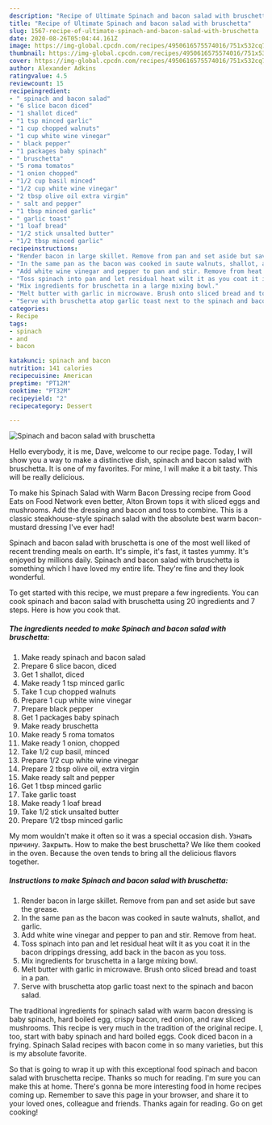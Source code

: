```yaml
---
description: "Recipe of Ultimate Spinach and bacon salad with bruschetta"
title: "Recipe of Ultimate Spinach and bacon salad with bruschetta"
slug: 1567-recipe-of-ultimate-spinach-and-bacon-salad-with-bruschetta
date: 2020-08-26T05:04:44.161Z
image: https://img-global.cpcdn.com/recipes/4950616575574016/751x532cq70/spinach-and-bacon-salad-with-bruschetta-recipe-main-photo.jpg
thumbnail: https://img-global.cpcdn.com/recipes/4950616575574016/751x532cq70/spinach-and-bacon-salad-with-bruschetta-recipe-main-photo.jpg
cover: https://img-global.cpcdn.com/recipes/4950616575574016/751x532cq70/spinach-and-bacon-salad-with-bruschetta-recipe-main-photo.jpg
author: Alexander Adkins
ratingvalue: 4.5
reviewcount: 15
recipeingredient:
- " spinach and bacon salad"
- "6 slice bacon diced"
- "1 shallot diced"
- "1 tsp minced garlic"
- "1 cup chopped walnuts"
- "1 cup white wine vinegar"
- " black pepper"
- "1 packages baby spinach"
- " bruschetta"
- "5 roma tomatos"
- "1 onion chopped"
- "1/2 cup basil minced"
- "1/2 cup white wine vinegar"
- "2 tbsp olive oil extra virgin"
- " salt and pepper"
- "1 tbsp minced garlic"
- " garlic toast"
- "1 loaf bread"
- "1/2 stick unsalted butter"
- "1/2 tbsp minced garlic"
recipeinstructions:
- "Render bacon in large skillet. Remove from pan and set aside but save the grease."
- "In the same pan as the bacon was cooked in saute walnuts, shallot, and garlic."
- "Add white wine vinegar and pepper to pan and stir. Remove from heat."
- "Toss spinach into pan and let residual heat wilt it as you coat it in the bacon drippings dressing, add back in the bacon as you toss."
- "Mix ingredients for bruschetta in a large mixing bowl."
- "Melt butter with garlic in microwave. Brush onto sliced bread and toast in a pan."
- "Serve with bruschetta atop garlic toast next to the spinach and bacon salad."
categories:
- Recipe
tags:
- spinach
- and
- bacon

katakunci: spinach and bacon 
nutrition: 141 calories
recipecuisine: American
preptime: "PT12M"
cooktime: "PT32M"
recipeyield: "2"
recipecategory: Dessert

---
```



![Spinach and bacon salad with bruschetta](https://img-global.cpcdn.com/recipes/4950616575574016/751x532cq70/spinach-and-bacon-salad-with-bruschetta-recipe-main-photo.jpg)

Hello everybody, it is me, Dave, welcome to our recipe page. Today, I will show you a way to make a distinctive dish, spinach and bacon salad with bruschetta. It is one of my favorites. For mine, I will make it a bit tasty. This will be really delicious.

To make his Spinach Salad with Warm Bacon Dressing recipe from Good Eats on Food Network even better, Alton Brown tops it with sliced eggs and mushrooms. Add the dressing and bacon and toss to combine. This is a classic steakhouse-style spinach salad with the absolute best warm bacon-mustard dressing I&#39;ve ever had!

Spinach and bacon salad with bruschetta is one of the most well liked of recent trending meals on earth. It's simple, it's fast, it tastes yummy. It's enjoyed by millions daily. Spinach and bacon salad with bruschetta is something which I have loved my entire life. They're fine and they look wonderful.


To get started with this recipe, we must prepare a few ingredients. You can cook spinach and bacon salad with bruschetta using 20 ingredients and 7 steps. Here is how you cook that.

<!--inarticleads1-->

##### The ingredients needed to make Spinach and bacon salad with bruschetta:

1. Make ready  spinach and bacon salad
1. Prepare 6 slice bacon, diced
1. Get 1 shallot, diced
1. Make ready 1 tsp minced garlic
1. Take 1 cup chopped walnuts
1. Prepare 1 cup white wine vinegar
1. Prepare  black pepper
1. Get 1 packages baby spinach
1. Make ready  bruschetta
1. Make ready 5 roma tomatos
1. Make ready 1 onion, chopped
1. Take 1/2 cup basil, minced
1. Prepare 1/2 cup white wine vinegar
1. Prepare 2 tbsp olive oil, extra virgin
1. Make ready  salt and pepper
1. Get 1 tbsp minced garlic
1. Take  garlic toast
1. Make ready 1 loaf bread
1. Take 1/2 stick unsalted butter
1. Prepare 1/2 tbsp minced garlic


My mom wouldn&#39;t make it often so it was a special occasion dish. Узнать причину. Закрыть. How to make the best bruschetta? We like them cooked in the oven. Because the oven tends to bring all the delicious flavors together. 

<!--inarticleads2-->

##### Instructions to make Spinach and bacon salad with bruschetta:

1. Render bacon in large skillet. Remove from pan and set aside but save the grease.
1. In the same pan as the bacon was cooked in saute walnuts, shallot, and garlic.
1. Add white wine vinegar and pepper to pan and stir. Remove from heat.
1. Toss spinach into pan and let residual heat wilt it as you coat it in the bacon drippings dressing, add back in the bacon as you toss.
1. Mix ingredients for bruschetta in a large mixing bowl.
1. Melt butter with garlic in microwave. Brush onto sliced bread and toast in a pan.
1. Serve with bruschetta atop garlic toast next to the spinach and bacon salad.


The traditional ingredients for spinach salad with warm bacon dressing is baby spinach, hard boiled egg, crispy bacon, red onion, and raw sliced mushrooms. This recipe is very much in the tradition of the original recipe. I, too, start with baby spinach and hard boiled eggs. Cook diced bacon in a frying. Spinach Salad recipes with bacon come in so many varieties, but this is my absolute favorite. 

So that is going to wrap it up with this exceptional food spinach and bacon salad with bruschetta recipe. Thanks so much for reading. I'm sure you can make this at home. There's gonna be more interesting food in home recipes coming up. Remember to save this page in your browser, and share it to your loved ones, colleague and friends. Thanks again for reading. Go on get cooking!
